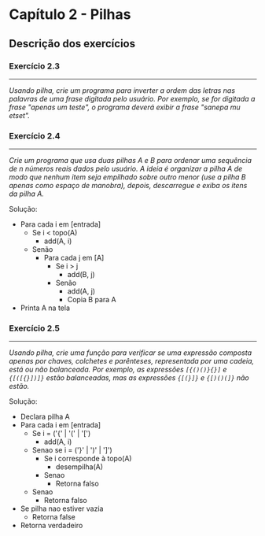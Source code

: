 # Capítulo 2 - Pilhas

## Descrição dos exercícios

### Exercício 2.3
---

_Usando pilha, crie um programa para inverter a ordem das letras nas palavras de uma frase digitada pelo usuário. Por exemplo, se for digitada a frase "apenas um teste", o programa deverá exibir a frase "sanepa mu etset"._

### Exercício 2.4
---

_Crie um programa que usa duas pilhas A e B para ordenar uma sequência de n números reais dados pelo usuário. A ideia é organizar a pilha A de modo que nenhum item seja empilhado sobre outro menor (use a pilha B apenas como espaço de manobra), depois, descarregue e exiba os itens da pilha A._

Solução:

- Para cada i em [entrada]
  - Se i < topo(A)
    - add(A, i)
  - Senão
    - Para cada j em [A]
      - Se i > j
        - add(B, j)
      - Senão
        - add(A, j)
        - Copia B para A
- Printa A na tela


### Exercício 2.5
---

_Usando pilha, crie uma função para verificar se uma expressão composta apenas por chaves, colchetes e parênteses, representada por uma cadeia, está ou não _balanceada_. Por exemplo, as expressões `[{()()}{}]` e `{[([{}])]}` estão balanceadas, mas as expressões `{[(}]}` e `{[)()(]}` não estão._

Solução:

- Declara pilha A
- Para cada i em [entrada]
  - Se i = ('{' | '(' | '[')
    - add(A, i)
  - Senao se i = ('}' | ')' | ']')
    - Se i corresponde à topo(A)
      - desempilha(A)
    - Senao
      - Retorna falso
  - Senao
    - Retorna falso
- Se pilha nao estiver vazia
  - Retorna false
- Retorna verdadeiro
